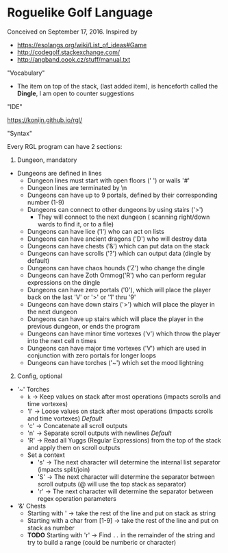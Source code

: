 # Roguelike Golf Language

Conceived on September 17, 2016. 
Inspired by 
* https://esolangs.org/wiki/List_of_ideas#Game
* http://codegolf.stackexchange.com/
* http://angband.oook.cz/stuff/manual.txt

"Vocabulary"

* The item on top of the stack, (last added item), is henceforth called the **Dingle**, I am open to counter suggestions

"IDE"

https://konijn.github.io/rgl/

"Syntax"

Every RGL program can have 2 sections:

1. Dungeon, mandatory
  * Dungeons are defined in lines 
    * Dungeon lines must start with open floors (' ') or walls '#'
    * Dungeon lines are terminated by \n
    * Dungeons can have up to 9 portals, defined by their corresponding number (1-9)
    * Dungeons can connect to other dungeons by using stairs ('>')
      * They will connect to the next dungeon ( scanning right/down wards to find it, or to a file)
    * Dungeons can have lice ('l') who can act on lists
    * Dungeons can have ancient dragons ('D') who will destroy data
    * Dungeons can have chests ('&') which can put data on the stack
    * Dungeons can have scrolls ('?') which can output data (dingle by default)
    * Dungeons can have chaos hounds ('Z') who change the dingle
    * Dungeons can have Zoth Ommog('R') who can perform regular expressions on the dingle
    * Dungeons can have zero portals ('0'), which will place the player back on the last 'V' or '>' or '1' thru '9'
    * Dungeons can have down stairs ('>') which will place the player in the next dungeon
    * Dungeons can have up stairs which will place the player in the previous dungeon, or ends the program
    * Dungeons can have minor time vortexes ('v') which throw the player into the next cell n times
    * Dungeons can have major time vortexes ('V') which are used in conjunction with zero portals for longer loops
    * Dungeons can have torches ('~') which set the mood lightning
2. Config, optional
  * '~' Torches
    * `k` -> Keep values on stack after most operations (impacts scrolls and time vortexes)
    * 'l' -> Loose values on stack after most operations (impacts scrolls and time vortexes) *Default*
    * 'c' -> Concatenate all scroll outputs
    * 'n' -> Separate scroll outputs with newlines *Default*
    * 'R' -> Read all Yuggs (Regular Expressions) from the top of the stack and apply them on scroll outputs
    * Set a context
      * 's' -> The next character will determine the internal list separator (impacts split/join)
      * 'S' -> The next character will determine the separator between scroll outputs (@ will use the top stack as separator)
      * 'r' -> The next character will determine the separator between regex operation parameters
  * '&' Chests
    * Starting with ' -> take the rest of the line and put on stack as string 
    * Starting with a char from [1-9] -> take the rest of the line and put on stack as number
    * **TODO** Starting with 'r' -> Find `..` in the remainder of the string and try to build a range (could be numberic or character) 
    




